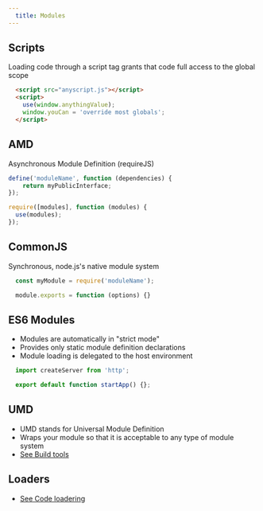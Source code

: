 ```yaml
---
  title: Modules
---
```


## Scripts

Loading code through a script tag
grants that code full access to the global scope

```html
  <script src="anyscript.js"></script>
  <script>
    use(window.anythingValue);
    window.youCan = 'override most globals';
  </script>
```

## AMD

Asynchronous Module Definition (requireJS)

```javascript
define('moduleName', function (dependencies) {
    return myPublicInterface;
});

require([modules], function (modules) {
  use(modules);
});
```

## CommonJS

Synchronous, node.js's native module system

```javascript
  const myModule = require('moduleName');

  module.exports = function (options) {}
```

## ES6 Modules

- Modules are automatically in "strict mode"
- Provides only static module definition declarations
- Module loading is delegated to the host environment

```javascript
  import createServer from 'http';

  export default function startApp() {};
```

## UMD

- UMD stands for Universal Module Definition
- Wraps your module so that it is acceptable to any type of module system
- [See Build tools](../../development-tools/task-runners/)

## Loaders

- [See Code loadering](../../host-environments/code-loading/)

